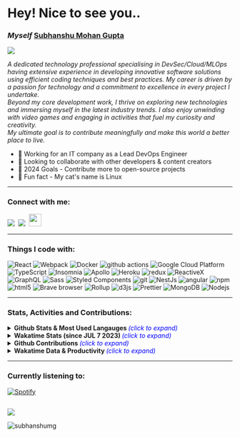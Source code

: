<h1 align="left">Hey! Nice to see you.. 

### <i>Myself</i> [Subhanshu Mohan Gupta][website]
  
  <p align="left"><a href="https://github.com/SubhanshuMG/readme-typing-svg">
  <a href="https://subhanshumg.com/"><img src="https://readme-typing-svg.herokuapp.com?lines=DevSecOps%20|%20Infra%20|%20SRE%20|%20Learning%20new%20things%20everyday...;&left=true&width=1000&height=30"></p></a> 

<i>A dedicated technology professional specialising in DevSec/Cloud/MLOps having extensive experience in developing innovative software solutions using efficient coding techniques and best practices. My career is driven by a passion for technology and a commitment to excellence in every project I undertake.
<br>Beyond my core development work, I thrive on exploring new technologies and immersing myself in the latest industry trends. I also enjoy unwinding with video games and engaging in activities that fuel my curiosity and creativity.
<br>My ultimate goal is to contribute meaningfully and make this world a better place to live.</i>


<!-- <p align="left"> <a href="https://github.com/ryo-ma/github-profile-trophy"><img src="https://github-profile-trophy.vercel.app/?username=subhanshumg" alt="subhanshumg" /></a> </p> -->


- 🌱 Working for an IT company as a Lead DevOps Engineer
- 👯 Looking to collaborate with other developers & content creators
- 🥅 2024 Goals - Contribute more to open-source projects
- 🐾 Fun fact - My cat's name is Linux 

---

<h3 align="left">Connect with me:</h3>
<p align="left"> 
<a href="https://twitter.com/SubhanshuMG"><img src="https://img.shields.io/badge/Twitter-%231DA1F2.svg?style=for-the-badge&logo=Twitter&logoColor=white"/></a> 
&nbsp;<a href="https://www.linkedin.com/in/subhanshu-mohan-gupta-039559123/"><img src="https://img.shields.io/badge/linkedin-%230077B5.svg?style=for-the-badge&logo=linkedin&logoColor=white"/></a>  
&nbsp;<a href="https://instagram.com/subhanshu_mg"><img src="https://img.shields.io/badge/Instagram-%23E4405F.svg?style=for-the-badge&logo=Instagram&logoColor=white"/ height=28></a>  
</p>

</p>

---

<h3 align="left">Things I code with:</h3>
<p align="left">
  <img alt="React" src="https://img.shields.io/badge/-React-45b8d8?style=flat-square&logo=react&logoColor=white" />
  <img alt="Webpack" src="https://img.shields.io/badge/-Webpack-8DD6F9?style=flat-square&logo=webpack&logoColor=white" /> 
  <img alt="Docker" src="https://img.shields.io/badge/-Docker-46a2f1?style=flat-square&logo=docker&logoColor=white" />
  <img alt="github actions" src="https://img.shields.io/badge/-Github_Actions-2088FF?style=flat-square&logo=github-actions&logoColor=white" />
  <img alt="Google Cloud Platform" src="https://img.shields.io/badge/-Google_Cloud_Platform-1a73e8?style=flat-square&logo=google-cloud&logoColor=white" />
  <img alt="TypeScript" src="https://img.shields.io/badge/-TypeScript-007ACC?style=flat-square&logo=typescript&logoColor=white" />
  <img alt="Insomnia" src="https://img.shields.io/badge/-Insomnia-5849BE?style=flat-square&logo=insomnia&logoColor=white" />
  <img alt="Apollo" src="https://img.shields.io/badge/-Apollo%20GraphQL-311C87?style=flat-square&logo=apollo-graphql&logoColor=white" />
  <img alt="Heroku" src="https://img.shields.io/badge/-Heroku-430098?style=flat-square&logo=heroku&logoColor=white" />
  <img alt="redux" src="https://img.shields.io/badge/-Redux-764ABC?style=flat-square&logo=redux&logoColor=white" />
  <img alt="ReactiveX" src="https://img.shields.io/badge/-RxJs-B7178C?style=flat-square&logo=reactivex&logoColor=white" />
  <img alt="GraphQL" src="https://img.shields.io/badge/-GraphQL-E10098?style=flat-square&logo=graphql&logoColor=white" />
  <img alt="Sass" src="https://img.shields.io/badge/-Sass-CC6699?style=flat-square&logo=sass&logoColor=white" />
  <img alt="Styled Components" src="https://img.shields.io/badge/-Styled_Components-db7092?style=flat-square&logo=styled-components&logoColor=white" />
  <img alt="git" src="https://img.shields.io/badge/-Git-F05032?style=flat-square&logo=git&logoColor=white" />
  <img alt="NestJs" src="https://img.shields.io/badge/-NestJs-ea2845?style=flat-square&logo=nestjs&logoColor=white" />
  <img alt="angular" src="https://img.shields.io/badge/-Angular-DD0031?style=flat-square&logo=angular&logoColor=white" />
  <img alt="npm" src="https://img.shields.io/badge/-NPM-CB3837?style=flat-square&logo=npm&logoColor=white" />
  <img alt="html5" src="https://img.shields.io/badge/-HTML5-E34F26?style=flat-square&logo=html5&logoColor=white" />
  <img alt="Brave browser" src="https://img.shields.io/badge/-Brave_Browser-FB542B?style=flat-square&logo=brave&logoColor=white" />
  <img alt="Rollup" src="https://img.shields.io/badge/-Rollup-EC4A3F?style=flat-square&logo=rollup.js&logoColor=white" />
  <img alt="d3js" src="https://img.shields.io/badge/-D3.js-F9A03C?style=flat-square&logo=d3.js&logoColor=white" />
  <img alt="Prettier" src="https://img.shields.io/badge/-Prettier-F7B93E?style=flat-square&logo=prettier&logoColor=white" />
  <img alt="MongoDB" src="https://img.shields.io/badge/-MongoDB-13aa52?style=flat-square&logo=mongodb&logoColor=white" />
  <img alt="Nodejs" src="https://img.shields.io/badge/-Nodejs-43853d?style=flat-square&logo=Node.js&logoColor=white" />
</p>

---

<!-- <details>
  <summary>:zap: Most Used Languages</summary>
  <br /><img align="left" src="https://github-readme-stats.vercel.app/api/top-langs?username=subhanshumg&show_icons=true&locale=en&layout=compact" alt="subhanshumg" />

  
<details>
  <br><summary>:zap: GitHub Stats</summary>
  <br><img align="right" src="https://github-readme-stats.vercel.app/api?username=subhanshumg&show_icons=true&locale=en" alt="subhanshumg" />


<details>
  <br><summary>:zap: Streaks and Contributions</summary>
  <br><img align="left" src="https://github-readme-streak-stats.herokuapp.com/?user=subhanshumg&" alt="subhanshumg" />
</details> -->
  
<!--  <p>&nbsp;<img align="center" src="https://github-readme-stats.vercel.app/api?username=subhanshumg&show_icons=true&locale=en" alt="subhanshumg" /> -->

<h3 align="left">Stats, Activities and Contributions:</h3>

<details>
  <summary><b>Github Stats & Most Used Langauges <i></b><font color="blue">(click to expand)</i></font></b></summary>  
<p align="center">
<br><img alt="SubhanshuMG Github Stats" src="https://github-readme-stats.vercel.app/api?username=SubhanshuMG&show_icons=true&hide_border=false&count_private=true&theme=github_dark&rank_icon=github" height=190px />
&nbsp;<img src="https://github-readme-stats.vercel.app/api/top-langs?username=SubhanshuMG&show_icons=true&hide_border=false&locale=en&layout=compact&theme=github_dark" alt="SubhanshuMG" height=190px />  
</p>  
</details> 


<details>
  <summary><b>Wakatime Stats (since JUL 7 2023) <i></b><font color="blue">(click to expand)</i></font></summary>  
<p align="center">
<br><img alt="Wakatime Stats (Since 7 July 2023)" src="https://github-readme-stats.vercel.app/api/wakatime?username=SubhanshuMG\&layout=compact&theme=github_dark" /> 
</p>
</details>  

<!-- <br><a href="https://github.com/SubhanshuMG/github-readme-stats"><img alt="SubhanshuMG Github Stats" src="https://github-readme-stats.vercel.app/api?username=SubhanshuMG&show_icons=true&count_private=true&theme=algolia" height="191px" width="54%"/></a>
&nbsp;<img src="https://github-readme-stats.vercel.app/api/top-langs?username=SubhanshuMG&show_icons=true&locale=en&layout=compact&theme=algolia" alt="SubhanshuMG" height="191px" width="45%"/> -->
  

<!-- [![](https://github-readme-stats.vercel.app/api?username=SubhanshuMG&show_icons=true&theme=tokyonight&hide_border=true&locale=en)](https://github.com/SubhanshuMG) 
[![](https://github-readme-streak-stats.herokuapp.com/?user=SubhanshuMG&theme=material-palenight)](https://github.com/SubhanshuMG) -->

 <details>
<summary><b>Github Contributions <i><font color="blue"></b>(click to expand)</i></font></summary>    
<br><p align="center"><a href="https://github.com/vn7n24fzkq/github-profile-summary-cards"><img align="center" src="http://github-profile-summary-cards.vercel.app/api/cards/profile-details?username=SubhanshuMG&theme=github_dark" alt="SubhanshuMG's github stats" /></a><br></p>  
</details>
  
<!-- <details>  
  <summary><b>Recent GitHub Activity - <i><font color="blue">(click to expand)</i></font></b></summary>
  <br/>
   <a href="https://github.com/SubhanshuMG"><img alt="SubhanshuMG Activity Graph" src="https://activity-graph.herokuapp.com/graph?username=SubhanshuMG&custom_title=SubhanshuMG's%20Contribution%20Graph&theme=react-dark" /></a>
  <br/> 

</details>  -->

<!-- <details>  
  <summary><b>GitHub Input Snake View - <i><font color="blue">(click to expand)</i></font></b></summary>
  <br/>  
<p align="left">
<img src="https://github.com/SubhanshuMG/SubhanshuMG/raw/output/github-contribution-grid-snake.svg" alt="snake">
</p>
</details> -->

<details>  
  <summary><b>Wakatime Data & Productivity <i></b><font color="blue">(click to expand)</i></font></summary>
  <br/>  
  <p align="left">
<!--START_SECTION:waka-->
**🐱 My GitHub Data** 

> 📦 69.2 kB Used in GitHub's Storage 
 > 
> 💼 Opted to Hire
 > 
> 📜 56 Public Repositories 
 > 
> 🔑 10 Private Repositories 
 > 
**I'm an Early 🐤** 

```text
🌞 Morning                3941 commits        ████░░░░░░░░░░░░░░░░░░░░░   14.30 % 
🌆 Daytime                15747 commits       ██████████████░░░░░░░░░░░   57.15 % 
🌃 Evening                6771 commits        ██████░░░░░░░░░░░░░░░░░░░   24.58 % 
🌙 Night                  1093 commits        █░░░░░░░░░░░░░░░░░░░░░░░░   03.97 % 
```
📅 **I'm Most Productive on Tuesday** 

```text
Monday                   5479 commits        █████░░░░░░░░░░░░░░░░░░░░   19.89 % 
Tuesday                  7175 commits        ███████░░░░░░░░░░░░░░░░░░   26.04 % 
Wednesday                4054 commits        ████░░░░░░░░░░░░░░░░░░░░░   14.71 % 
Thursday                 3531 commits        ███░░░░░░░░░░░░░░░░░░░░░░   12.82 % 
Friday                   6477 commits        ██████░░░░░░░░░░░░░░░░░░░   23.51 % 
Saturday                 395 commits         ░░░░░░░░░░░░░░░░░░░░░░░░░   01.43 % 
Sunday                   441 commits         ░░░░░░░░░░░░░░░░░░░░░░░░░   01.60 % 
```


📊 **This Week I Spent My Time On** 

```text
🕑︎ Time Zone: Asia/Kolkata

💬 Programming Languages: 
Text                     0 secs              █████████████████████████   100.00 % 

🔥 Editors: 
VS Code                  0 secs              █████████████████████████   100.00 % 

💻 Operating System: 
Windows                  0 secs              █████████████████████████   100.00 % 
```

**I Mostly Code in Python** 

```text
Python                   16 repos            ███████░░░░░░░░░░░░░░░░░░   29.09 % 
JavaScript               10 repos            █████░░░░░░░░░░░░░░░░░░░░   18.18 % 
Shell                    5 repos             ██░░░░░░░░░░░░░░░░░░░░░░░   09.09 % 
Java                     2 repos             █░░░░░░░░░░░░░░░░░░░░░░░░   03.64 % 
HCL                      1 repo              ░░░░░░░░░░░░░░░░░░░░░░░░░   01.82 % 
```




 Last Updated on 30/12/2024 00:47:23 UTC
<!--END_SECTION:waka-->
  </p>
</details>

---

<h3 align="left">Currently listening to:</h3>

<div align="left">
  
  [![Spotify](https://novatorem-lac-ten.vercel.app/api/spotify)](https://open.spotify.com/user/n1e3dla8yewa5oyadf3uqmr3h)
</div>
  
##

<p align="left"><img src="https://img.shields.io/github/last-commit/SubhanshuMG/SubhanshuMG?style=flat-square?color=blue&label=Last%20Updated%20" /></p>
<p align="left"><img src="https://komarev.com/ghpvc/?username=subhanshumg&label=Profile%20views&color=0e75b6&style=flat" alt="subhanshumg" /></p>
<!-- <p align="left"><img src="http://img.shields.io/badge/Code%20Time-6%2C158%20hrs%206%20mins-black" /></p>
<p align="left"><img src="https://img.shields.io/badge/From%20Hello%20World%20I%27ve%20Written-121.4%20million%20lines%20of%20code-black" /></p> -->

[website]: https://subhanshumg.com/
